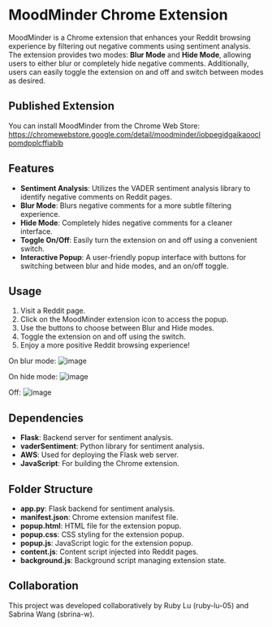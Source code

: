 # MoodMinder Chrome Extension

MoodMinder is a Chrome extension that enhances your Reddit browsing experience by filtering out negative comments using sentiment analysis. The extension provides two modes: **Blur Mode** and **Hide Mode**, allowing users to either blur or completely hide negative comments. Additionally, users can easily toggle the extension on and off and switch between modes as desired.

## Published Extension

You can install MoodMinder from the Chrome Web Store: https://chromewebstore.google.com/detail/moodminder/iobpegidgaikaooclpomdpplcffiablb

## Features

- **Sentiment Analysis**: Utilizes the VADER sentiment analysis library to identify negative comments on Reddit pages.
- **Blur Mode**: Blurs negative comments for a more subtle filtering experience.
- **Hide Mode**: Completely hides negative comments for a cleaner interface.
- **Toggle On/Off**: Easily turn the extension on and off using a convenient switch.
- **Interactive Popup**: A user-friendly popup interface with buttons for switching between blur and hide modes, and an on/off toggle.

## Usage

1. Visit a Reddit page.
2. Click on the MoodMinder extension icon to access the popup.
3. Use the buttons to choose between Blur and Hide modes.
4. Toggle the extension on and off using the switch.
5. Enjoy a more positive Reddit browsing experience!

On blur mode:
![image](https://github.com/ruby-lu-05/moodminder/assets/117548898/a3295249-8a26-4c4b-a320-a270fa1b25a6)

On hide mode:
![image](https://github.com/ruby-lu-05/moodminder/assets/117548898/03b75c2c-0de8-463f-b934-795343724d52)

Off:
![image](https://github.com/ruby-lu-05/moodminder/assets/117548898/45254b65-8d1b-40ff-bb19-2c23626cf106)



## Dependencies

- **Flask**: Backend server for sentiment analysis.
- **vaderSentiment**: Python library for sentiment analysis.
- **AWS**: Used for deploying the Flask web server.
- **JavaScript**: For building the Chrome extension.

## Folder Structure

- **app.py**: Flask backend for sentiment analysis.
- **manifest.json**: Chrome extension manifest file.
- **popup.html**: HTML file for the extension popup.
- **popup.css**: CSS styling for the extension popup.
- **popup.js**: JavaScript logic for the extension popup.
- **content.js**: Content script injected into Reddit pages.
- **background.js**: Background script managing extension state.

## Collaboration

This project was developed collaboratively by Ruby Lu (ruby-lu-05) and Sabrina Wang (sbrina-w).
